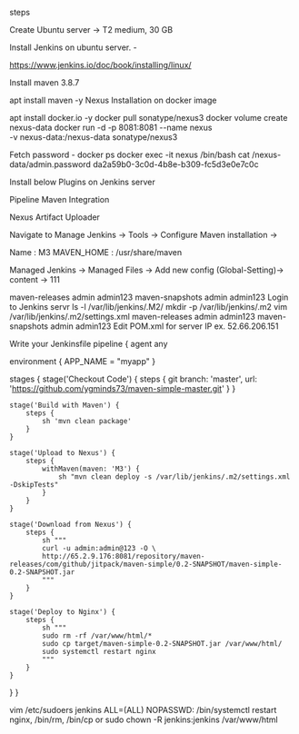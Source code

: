 steps

Create Ubuntu server -> T2 medium, 30 GB

Install Jenkins on ubuntu server. -

https://www.jenkins.io/doc/book/installing/linux/

Install maven 3.8.7

apt install maven -y
Nexus Installation on docker image

apt install docker.io -y
docker pull sonatype/nexus3
docker volume create nexus-data
docker run -d -p 8081:8081 --name nexus \
-v nexus-data:/nexus-data
sonatype/nexus3

Fetch password -
docker ps
docker exec -it nexus /bin/bash
cat /nexus-data/admin.password
da2a59b0-3c0d-4b8e-b309-fc5d3e0e7c0c

Install below Plugins on Jenkins server

Pipeline Maven Integration

Nexus Artifact Uploader

Navigate to Manage Jenkins -> Tools -> Configure Maven installation ->

Name : M3 MAVEN_HOME : /usr/share/maven

Managed Jenkins -> Managed Files -> Add new config (Global-Setting)-> content -> 111

maven-releases admin admin123
<server>
  <id>maven-snapshots</id>
  <username>admin</username>
  <password>admin123</password>
</server>
Login to Jenkins servr
ls -l /var/lib/jenkins/.M2/
mkdir -p /var/lib/jenkins/.m2
vim /var/lib/jenkins/.m2/settings.xml
maven-releases admin admin123
<server>
  <id>maven-snapshots</id>
  <username>admin</username>
  <password>admin123</password>
</server>
Edit POM.xml for server IP
ex. 52.66.206.151

Write your Jenkinsfile
pipeline { agent any

environment {
    APP_NAME = "myapp"
}

stages {
    stage('Checkout Code') {
        steps {
            git branch: 'master', url: 'https://github.com/ygminds73/maven-simple-master.git'
        }
    }

    stage('Build with Maven') {
        steps {
            sh 'mvn clean package'
        }
    }

    stage('Upload to Nexus') {
        steps {
            withMaven(maven: 'M3') {
                sh "mvn clean deploy -s /var/lib/jenkins/.m2/settings.xml -DskipTests"
            }
        }
    }

    stage('Download from Nexus') {
        steps {
            sh """
            curl -u admin:admin@123 -O \
            http://65.2.9.176:8081/repository/maven-releases/com/github/jitpack/maven-simple/0.2-SNAPSHOT/maven-simple-0.2-SNAPSHOT.jar
            """
        }
    }

    stage('Deploy to Nginx') {
        steps {
            sh """
            sudo rm -rf /var/www/html/*
            sudo cp target/maven-simple-0.2-SNAPSHOT.jar /var/www/html/
            sudo systemctl restart nginx
            """
        }
    }
}
}

vim /etc/sudoers
jenkins ALL=(ALL) NOPASSWD: /bin/systemctl restart nginx, /bin/rm, /bin/cp or sudo chown -R jenkins:jenkins /var/www/html
